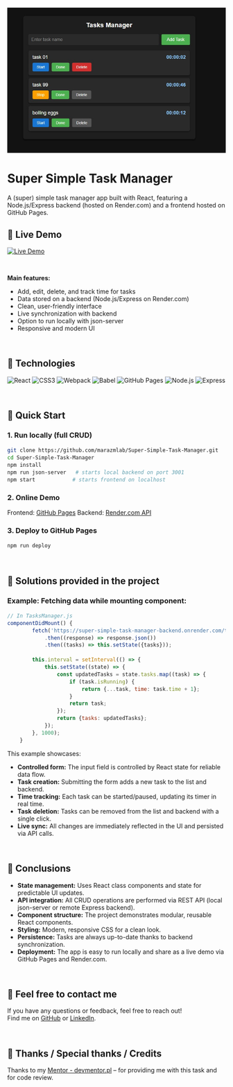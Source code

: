 ![React Task Manager](./assets/img/task-manager-screenshot.jpg)

# Super Simple Task Manager

A (super) simple task manager app built with React, featuring a Node.js/Express backend (hosted on Render.com) and a frontend hosted on GitHub Pages.

## 🚀 Live Demo

[![Live Demo](https://img.shields.io/badge/Live%20Demo-GitHub%20Pages-brightgreen?style=for-the-badge&logo=github)](https://marazmlab.github.io/Super-Simple-Task-Manager/)

&nbsp;

**Main features:**
- Add, edit, delete, and track time for tasks
- Data stored on a backend (Node.js/Express on Render.com)
- Clean, user-friendly interface
- Live synchronization with backend
- Option to run locally with json-server
- Responsive and modern UI

&nbsp;

## 🔶 Technologies

![React](https://img.shields.io/badge/react-%2361DAFB.svg?style=for-the-badge&logo=react&logoColor=black)
![CSS3](https://img.shields.io/badge/css3-%231572B6.svg?style=for-the-badge&logo=css3&logoColor=white)
![Webpack](https://img.shields.io/badge/webpack-%238DD6F9.svg?style=for-the-badge&logo=webpack&logoColor=black)
![Babel](https://img.shields.io/badge/babel-%23F9DC3E.svg?style=for-the-badge&logo=babel&logoColor=black)
![GitHub Pages](https://img.shields.io/badge/github%20pages-%23181717.svg?style=for-the-badge&logo=github&logoColor=white)
![Node.js](https://img.shields.io/badge/node.js-%23339933.svg?style=for-the-badge&logo=node.js&logoColor=white)
![Express](https://img.shields.io/badge/express-%23404d59.svg?style=for-the-badge&logo=express&logoColor=white)

&nbsp;

## 🔶 Quick Start

### 1. Run locally (full CRUD)

```bash
git clone https://github.com/marazmlab/Super-Simple-Task-Manager.git
cd Super-Simple-Task-Manager
npm install
npm run json-server   # starts local backend on port 3001
npm start            # starts frontend on localhost
```

### 2. Online Demo

Frontend: [GitHub Pages](https://marazmlab.github.io/Super-Simple-Task-Manager/)
Backend: [Render.com API](https://super-simple-task-manager-backend.onrender.com/tasks)

### 3. Deploy to GitHub Pages

```bash
npm run deploy
```

&nbsp;

## 🔶 Solutions provided in the project

### Example: Fetching data while mounting component:

```jsx
// In TasksManager.js
componentDidMount() {
        fetch('https://super-simple-task-manager-backend.onrender.com/tasks')
            .then((response) => response.json())
            .then((tasks) => this.setState({tasks}));
        
        this.interval = setInterval(() => {
            this.setState((state) => {
                const updatedTasks = state.tasks.map((task) => {
                    if (task.isRunning) {
                        return {...task, time: task.time + 1};
                    }
                    return task;
                });
                return {tasks: updatedTasks};
            });
        }, 1000);
    }
```
This example showcases:
- **Controlled form:** The input field is controlled by React state for reliable data flow.
- **Task creation:** Submitting the form adds a new task to the list and backend.
- **Time tracking:** Each task can be started/paused, updating its timer in real time.
- **Task deletion:** Tasks can be removed from the list and backend with a single click.
- **Live sync:** All changes are immediately reflected in the UI and persisted via API calls.

&nbsp;

## 🔶 Conclusions

- **State management:** Uses React class components and state for predictable UI updates.
- **API integration:** All CRUD operations are performed via REST API (local json-server or remote Express backend).
- **Component structure:** The project demonstrates modular, reusable React components.
- **Styling:** Modern, responsive CSS for a clean look.
- **Persistence:** Tasks are always up-to-date thanks to backend synchronization.
- **Deployment:** The app is easy to run locally and share as a live demo via GitHub Pages and Render.com.

&nbsp;

## 🔶 Feel free to contact me

If you have any questions or feedback, feel free to reach out!  
Find me on [GitHub](https://github.com/marazmlab) or [LinkedIn](https://www.linkedin.com/in/belz/).

&nbsp;

## 🔶 Thanks / Special thanks / Credits

Thanks to my [Mentor - devmentor.pl](https://devmentor.pl/) – for providing me with this task and for code review.